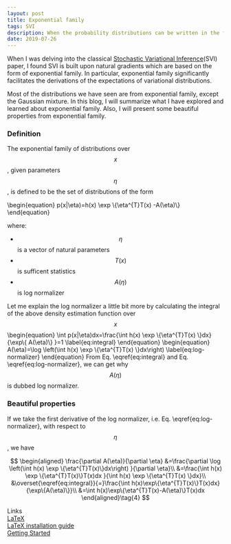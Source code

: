 ```yaml
---
layout: post
title: Exponential family
tags: SVI
description: When the probability distributions can be written in the form of exponential family, it will facilitate the derivations of the expectations of variational distributions.
date: 2019-07-26
---
```


<p> When I was delving into the classical <a href="http://www.columbia.edu/~jwp2128/Papers/HoffmanBleiWangPaisley2013.pdf" target="_blank">Stochastic Variational Inference</a>(SVI) paper, I found SVI is built upon natural gradients which are based on the form of exponential family. In particular, exponential family significantly facilitates the derivations of the expectations of variational distributions.</p>

Most of the distributions we have seen are from exponential family, except the Gaussian mixture. In this blog, I will summarize what I have explored and learned about exponential family. Also, I will present some beautiful properties from exponential family.

### Definition
The exponential family of distributions over $$x$$, given parameters $$\eta$$, is defined to be the set of distributions of the form

\begin{equation}
    p(x|\eta)=h(x) \exp \\{\eta^{T}T(x) -A(\eta)\\}
\end{equation}

where:

* $$\eta$$ is a vector of natural parameters
* $$T(x)$$ is sufficent statistics
* $$A(\eta)$$ is log normalizer

Let me explain the log normalizer a little bit more by calculating the integral of the above density estimation function over $$x$$
\begin{equation}
    \int p(x|\eta)dx=\frac{\int h(x) \exp \\{\eta^{T}T(x) \\}dx}{\exp\\{ A(\eta)\\} }=1
    \label{eq:integral}
\end{equation}
\begin{equation}
    A(\eta)=\log \left(\int h(x) \exp \\{\eta^{T}T(x) \\}dx\right)
    \label{eq:log-normalizer}
\end{equation}
From Eq. \eqref{eq:integral} and Eq. \eqref{eq:log-normalizer}, we can get why $$A(\eta)$$ is dubbed log normalizer.

### Beautiful properties

If we take the first derivative of the log normalizer, i.e. Eq. \eqref{eq:log-normalizer}, with respect to $$\eta$$, we have

$$
    \begin{aligned}
    \frac{\partial A(\eta)}{\partial \eta}
    &=\frac{\partial \log \left(\int h(x) \exp \{\eta^{T}T(x)\}dx\right) }{\partial \eta}\\
    &=\frac{\int h(x) \exp \{\eta^{T}T(x)\}T(x)dx }{\int h(x) \exp \{\eta^{T}T(x) \}dx}\\
    &\overset{\eqref{eq:integral}}{=}\frac{\int h(x)\exp\{\eta^{T}T(x)\}T(x)dx}{\exp\{A(\eta)\}}\\
    &=\int h(x)\exp\{\eta^{T}T(x)-A(\eta)\}T(x)dx
    \end{aligned}\tag{4}
$$



Links <br>
[LaTeX](https://en.wikipedia.org/wiki/LaTeX) <br>
[LaTeX installation guide](https://www.latex-tutorial.com/installation/) <br>
[Getting Started](http://www.maths.tcd.ie/~dwilkins/LaTeXPrimer/) <br>
